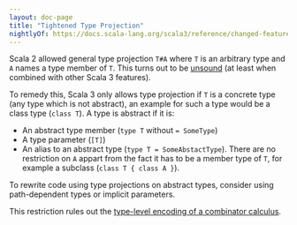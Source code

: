 ```yaml
---
layout: doc-page
title: "Tightened Type Projection"
nightlyOf: https://docs.scala-lang.org/scala3/reference/changed-features/type-projection.html
---
```


Scala 2 allowed general type projection `T#A` where `T` is an arbitrary type and `A` names a type member of `T`.
This turns out to be [unsound](https://github.com/scala/scala3/issues/1050) (at least when combined with other Scala 3 features).

To remedy this, Scala 3 only allows type projection if `T` is a concrete type (any type which is not abstract), an example for such a type would be a class type (`class T`).
A type is abstract if it is:
* An abstract type member (`type T` without `= SomeType`)
* A type parameter (`[T]`)
* An alias to an abstract type (`type T = SomeAbstactType`).
There are no restriction on `A` appart from the fact it has to be a member type of `T`, for example a subclass (`class T { class A }`).

To rewrite code using type projections on abstract types, consider using
path-dependent types or implicit parameters.

This restriction rules out the [type-level encoding of a combinator
calculus](https://michid.wordpress.com/2010/01/29/scala-type-level-encoding-of-the-ski-calculus/).